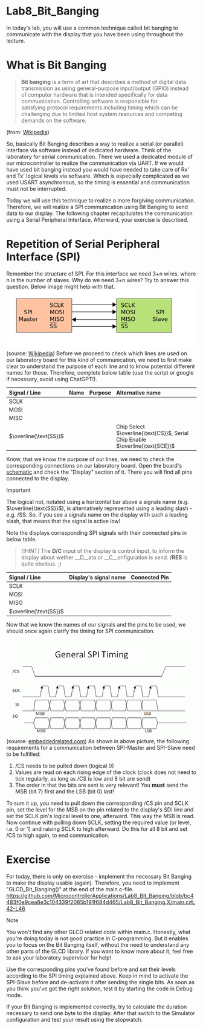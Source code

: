 # Lab8_Bit_Banging
In today's lab, you will use a common technique called bit banging to communicate with the display that you have been using throughout the lecture.

# What is Bit Banging
>**Bit banging** is a term of art that describes a method of digital data transmission as using general-purpose input/output (GPIO) instead of computer hardware that is intended specifically for data communication. Controlling software is responsible for satisfying protocol requirements including timing which can be challenging due to limited host system resources and competing demands on the software.

(from: [Wikipedia](https://en.wikipedia.org/wiki/Bit_banging))

So, basically Bit Banging describes a way to realize a serial (or parallel) interface via software instead of dedicated hardware. Think of the laboratory for serial communication. There we used a dedicated module of our microcontroller to realize the communication via UART. If we would have used bit banging instead you would have needed to take care of Rx' and Tx' logical levels via software. Which is especially complicated as we used USART asynchronous, so the timing is essential and communication must not be interrupted.

Today we will use this technique to realize a more forgiving communication. Therefore, we will realize a SPI communication using Bit Banging to send data to our display. The following chapter recapitulates the communication using a Serial Peripheral Interface. Afterward, your exercise is described.

# Repetition of Serial Peripheral Interface (SPI)
Remember the structure of SPI. For this interface we need 3+n wires, where n is the number of slaves.
Why do we need 3+n wires? Try to answer this question. Below image might help with that.
![](images/SPI_single_slave.svg)
(source: [Wikipedia](https://en.wikipedia.org/wiki/Serial_Peripheral_Interface#/media/File:SPI_single_slave.svg))
Before we proceed to check which lines are used on our laboratory board for this kind of communication, we need to first make clear to understand the purpose of each line and to know potential different names for those.
Therefore, complete below table (use the script or google if necessary, avoid using ChatGPT!).

| Signal / Line | Name | Purpose | Alternative name |
| :--- | :--- | :--- | :--- |
| $\text{SCLK}$ | | | |
| $\text{MOSI}$ | | | |
| $\text{MISO}$ | | | |
| $\overline{\text{SS}}$ | | | Chip Select $\overline{\text{CS}}$, Serial Chip Enable $\overline{\text{SCE}}$ |

Know, that we know the purpose of our lines, we need to check the corresponding connections on our laboratory board.
Open the board's [schematic](https://raw.githubusercontent.com/MicrocontrollerApplications/Lab2_InputOutput/refs/heads/main/images/uCquick_Board_2018_01.svg) and check the "Display" section of it. There you will find all pins connected to the display.

>[!IMPORTANT]
>The logical not, notated using a horizontal bar above a signals name (e.g. $\overline{\text{SS}}$), is alternatively represented using a leading slash - e.g. /SS.
>So, if you see a signals name on the display with such a leading slash, that means that the signal is active low!

Note the displays corresponding SPI signals with their connected pins in below table.
>[!HINT]
>The __D/C__ input of the display is control input, to inform the display about wether __D__ata or __C__onfiguration is send.
> __/RES__ is quite obvious. ;)

| Signal / Line | Display's signal name | Connected Pin |
| :--- | :--- | :--- |
| $\text{SCLK}$ | | |
| $\text{MOSI}$ | | |
| $\text{MISO}$ | | |
| $\overline{\text{SS}}$ | | |

Now that we know the names of our signals and the pins to be used, we should once again clarify the timing for SPI communication.

![](images/SPI_Timing.png)
(source: [embeddedrelated.com](https://www.embeddedrelated.com/showarticle/87.php))
As shown in above picture, the following requirements for a communication between SPI-Master and SPI-Slave need to be fulfilled:
1. /CS needs to be pulled down (logical 0)
2. Values are read on each rising edge of the clock (clock does not need to tick regularly, as long as /CS is low and 8 bit are send)
3. The order in that the bits are sent is very relevant! You __must__ send the MSB (bit 7) first and the LSB (bit 0) last!

To sum it up, you need to pull down the corresponding /CS pin and SCLK pin, set the level for the MSB on the pin related to the display's SDI line and set the SCLK pin's logical level to one, afterward. This way the MSB is read. Now continue with pulling down SCLK, setting the required value (or level, i.e. 0 or 1) and raising SCLK to high afterward. Do this for all 8 bit and set /CS to high again, to end communication.

# Exercise
For today, there is only on exercise - implement the necessary Bit Banging to make the display usable (again).
Therefore, you need to implement "GLCD_Bit_Banging()" at the end of the main.c-file.
https://github.com/MicrocontrollerApplications/Lab8_Bit_Banging/blob/bc4483f0e9cea8e3c104339f2085b191f684d465/Lab8_Bit_Banging.X/main.c#L42-L46

>[!NOTE]
>You won't find any other GLCD related code within main.c. Honestly, what you're doing today is not good practice in C-programming. But it enables you to focus on the Bit Banging itself, without the need to understand any other parts of the GLCD library.
>If you want to know more about it, feel free to ask your laboratory supervisor for help!

Use the corresponding pins you've found before and set their levels according to the SPI timing explained above.
Keep in mind to activate the SPI-Slave before and de-activate it after sending the single bits.
As soon as you think you've got the right solution, test it by starting the code in Debug mode.

If your Bit Banging is implemented correctly, try to calculate the duration necessary to send one byte to the display. After that switch to the Simulator configuration and test your result using the stopwatch.

